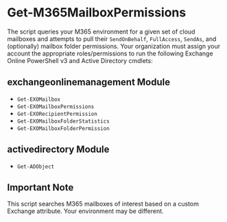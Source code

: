  # Get-M365MailboxPermissions

The script queries your M365 environment for a given set of cloud mailboxes and attempts to pull their `SendOnBehalf`, `FullAccess`, `SendAs`, and (optionally) mailbox folder permissions.  Your organization must assign your account the appropriate roles/permissions to run the following Exchange Online PowerShell v3 and Active Directory cmdlets:

## exchangeonlinemanagement Module
* `Get-EXOMailbox`
* `Get-EXOMailboxPermissions`
* `Get-EXORecipientPermission`
* `Get-EXOMailboxFolderStatistics`
* `Get-EXOMailboxFolderPermission`

## activedirectory Module
* `Get-ADObject`

## Important Note
This script searches M365 mailboxes of interest based on a custom Exchange attribute.  Your environment may be different.
